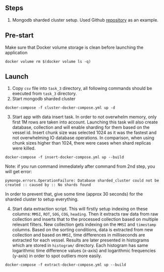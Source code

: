 ## Steps

1. Mongodb sharded cluster setup. Used Github [repository](https://github.com/pkdone/sharded-mongodb-docker ) as an example. 

## Pre-start
Make sure that Docker volume storage is clean before launching the application

```
docker volume rm $(docker volume ls -q)
``` 

## Launch

1. Copy `csv` file into `task_3` directory, all following commands should be executed from `task_3` directory.
2. Start mongodb sharded cluster
```
docker-compose -f cluster-docker-compose.yml up -d
```
3. Start app with data insert task. In order to not overwhelm memory, only first 1M rows are taken into account. Launching this task will also create database, collection and will enable sharding for them based on the vessel id. Insert chunk size was selected 1024 as it was the fastest and not overwhelming IO database operations. In comparison, when using chunk sizes higher than 1024, there were cases when shard replicas were killed.
```
docker-compose -f insert-docker-compose.yml up --build
```

Note: if you run command immediately after command from 2nd step, you will get error:
```
pymongo.errors.OperationFailure: Database sharded_cluster could not be created :: caused by :: No shards found
```
In order to prevent that, give some time (approx 30 seconds) for the sharded cluster to setup everything.

4. Start data extraction script. This will firstly setup indexing on these columns: `MMSI`, `ROT`, `SOG`, `COG`, `heading`. Then it extracts raw data from raw collection and inserts that to the processed collection based on multiple relevant filters. New collection gets indexing on the `MMSI` and `timestamp` columns. Based on the sorting conditions, data is extracted from new collection and based on `MMSI`, time differences in milliseconds are extracted for each vessel. Results are later presented in histograms which are stored in `histogram/` directory. Each histogram has same logarithmic time difference values (x-axis) and logarithmic frequencies (y-axis) in order to spot outliers more easily.
```
docker-compose -f extract-docker-compose.yml up --build
```